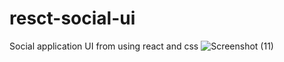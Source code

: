 # resct-social-ui
 Social application UI from using react and css 
 ![Screenshot (11)](https://user-images.githubusercontent.com/90194668/141787520-19830038-4014-4304-9f02-5b4776a8e0df.png)
